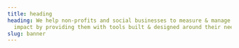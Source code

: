 ```yaml
---
title: heading
heading: We help non-profits and social businesses to measure & manage their
  impact by providing them with tools built & designed around their needs.
slug: banner
---
```

